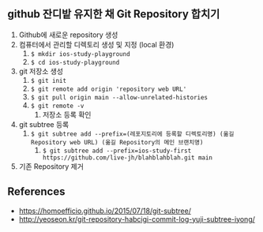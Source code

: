## github 잔디밭 유지한 채 Git Repository 합치기

1. Github에 새로운 repository 생성
2. 컴퓨터에서 관리할 디렉토리 생성 및 지정 (local 환경)
   1.  `$ mkdir ios-study-playground`
   2.  `$ cd ios-study-playground`
3. git 저장소 생성
   1. `$ git init`
   2. `$ git remote add origin 'repository web URL'`
   3. `$ git pull origin main --allow-unrelated-histories`
   4. `$ git remote -v` 
      1. 저장소 등록 확인
4. git subtree 등록
   1. `$ git subtree add --prefix=(레포지토리에 등록할 디렉토리명) (옮길 Repository web URL) (옮길 Repository의 메인 브랜치명)  `
      1. `$ git subtree add --prefix=ios-study-first https://github.com/live-jh/blahblahblah.git main`
5. 기존 Repository 제거



## References

- https://homoefficio.github.io/2015/07/18/git-subtree/
- http://yeoseon.kr/git-repository-habcigi-commit-log-yuji-subtree-iyong/